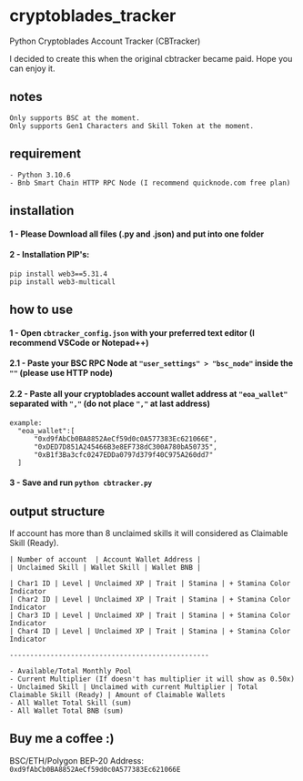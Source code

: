 # cryptoblades_tracker
Python Cryptoblades Account Tracker (CBTracker)

I decided to create this when the original cbtracker became paid. Hope you can enjoy it.

## notes
```
Only supports BSC at the moment.
Only supports Gen1 Characters and Skill Token at the moment.
```


## requirement
```
- Python 3.10.6
- Bnb Smart Chain HTTP RPC Node (I recommend quicknode.com free plan)
```



## installation

#### 1 - Please Download all files (.py and .json) and put into one folder
#### 2 - Installation PIP's:

```
pip install web3==5.31.4
pip install web3-multicall
```



## how to use

#### 1   - Open `cbtracker_config.json` with your preferred text editor (I recommend VSCode or Notepad++)
#### 2.1 - Paste your BSC RPC Node at ``"user_settings" > "bsc_node"`` inside the ``""`` (please use HTTP node)
#### 2.2 - Paste all your cryptoblades account wallet address at ``"eoa_wallet"`` separated with ``","`` (do not place ``","`` at last address)

```
example:
  "eoa_wallet":[
      "0xd9fAbCb0BA8852AeCf59d0c0A577383Ec621066E",
      "0xDED7D851A245466B3e8EF738dC300A780bA50735",
      "0xB1f3Ba3cfc0247EDDa0797d379f40C975A260dd7"
  ]
```
#### 3   - Save and run ```python cbtracker.py```



## output structure
If account has more than 8 unclaimed skills it will considered as Claimable Skill (Ready).

```
| Number of account  | Account Wallet Address |
| Unclaimed Skill | Wallet Skill | Wallet BNB |

| Char1 ID | Level | Unclaimed XP | Trait | Stamina | + Stamina Color Indicator
| Char2 ID | Level | Unclaimed XP | Trait | Stamina | + Stamina Color Indicator
| Char3 ID | Level | Unclaimed XP | Trait | Stamina | + Stamina Color Indicator
| Char4 ID | Level | Unclaimed XP | Trait | Stamina | + Stamina Color Indicator

-------------------------------------------------

- Available/Total Monthly Pool
- Current Multiplier (If doesn't has multiplier it will show as 0.50x)
- Unclaimed Skill | Unclaimed with current Multiplier | Total Claimable Skill (Ready) | Amount of Claimable Wallets
- All Wallet Total Skill (sum)
- All Wallet Total BNB (sum)
```


## Buy me a coffee :)
BSC/ETH/Polygon BEP-20 Address: ```0xd9fAbCb0BA8852AeCf59d0c0A577383Ec621066E```
